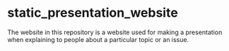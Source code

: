 # static_presentation_website
The website in this repository is a website used for making a presentation when explaining to people about a particular topic or an issue.